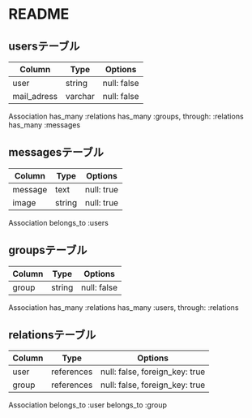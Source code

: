 # README

## usersテーブル

|Column     |Type   |Options    |
|-----------|-------|-----------|
|user       |string |null: false|
|mail_adress|varchar|null: false|


Association
has_many :relations
has_many :groups, through: :relations
has_many :messages


## messagesテーブル

|Column |Type   |Options   |
|-------|-------|----------|
|message|text   |null: true|
|image  |string |null: true|


Association
belongs_to :users

## groupsテーブル

|Column  |Type   |Options    |
|--------|-------|-----------|
|group   |string |null: false|


Association
has_many :relations
has_many :users, through: :relations




## relationsテーブル

|Column|Type      |Options                       |
|------|----------|------------------------------|
|user  |references|null: false, foreign_key: true|
|group |references|null: false, foreign_key: true|

Association
belongs_to :user
belongs_to :group